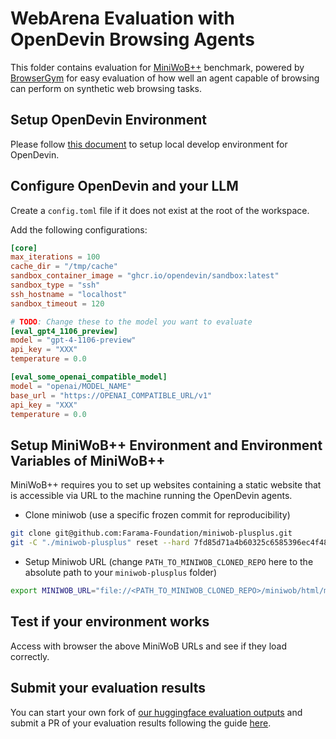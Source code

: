 # WebArena Evaluation with OpenDevin Browsing Agents

This folder contains evaluation for [MiniWoB++](https://miniwob.farama.org/) benchmark, powered by [BrowserGym](https://github.com/ServiceNow/BrowserGym) for easy evaluation of how well an agent capable of browsing can perform on synthetic web browsing tasks.

## Setup OpenDevin Environment

Please follow [this document](https://github.com/OpenDevin/OpenDevin/blob/main/Development.md) to setup local develop environment for OpenDevin.

## Configure OpenDevin and your LLM

Create a `config.toml` file if it does not exist at the root of the workspace.

Add the following configurations:

```toml
[core]
max_iterations = 100
cache_dir = "/tmp/cache"
sandbox_container_image = "ghcr.io/opendevin/sandbox:latest"
sandbox_type = "ssh"
ssh_hostname = "localhost"
sandbox_timeout = 120

# TODO: Change these to the model you want to evaluate
[eval_gpt4_1106_preview]
model = "gpt-4-1106-preview"
api_key = "XXX"
temperature = 0.0

[eval_some_openai_compatible_model]
model = "openai/MODEL_NAME"
base_url = "https://OPENAI_COMPATIBLE_URL/v1"
api_key = "XXX"
temperature = 0.0
```

## Setup MiniWoB++ Environment and Environment Variables of MiniWoB++
MiniWoB++ requires you to set up websites containing a static website that is accessible via URL to the machine running the OpenDevin agents.

- Clone miniwob (use a specific frozen commit for reproducibility)
```sh
git clone git@github.com:Farama-Foundation/miniwob-plusplus.git
git -C "./miniwob-plusplus" reset --hard 7fd85d71a4b60325c6585396ec4f48377d049838
```

- Setup Miniwob URL (change `PATH_TO_MINIWOB_CLONED_REPO` here to the absolute path to your `miniwob-plusplus` folder)
```sh
export MINIWOB_URL="file://<PATH_TO_MINIWOB_CLONED_REPO>/miniwob/html/miniwob/"
```

## Test if your environment works

Access with browser the above MiniWoB URLs and see if they load correctly.

## Submit your evaluation results

You can start your own fork of [our huggingface evaluation outputs](https://huggingface.co/spaces/OpenDevin/evaluation) and submit a PR of your evaluation results following the guide [here](https://huggingface.co/docs/hub/en/repositories-pull-requests-discussions#pull-requests-and-discussions).
